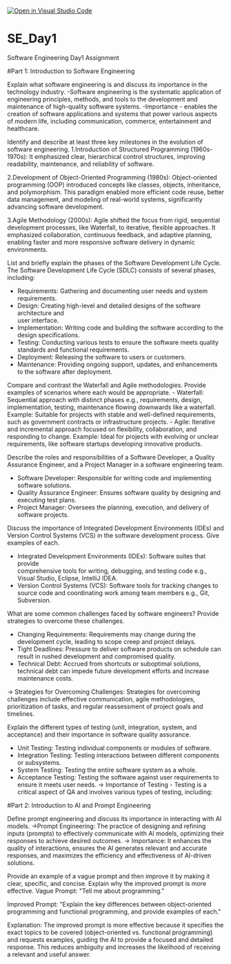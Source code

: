 [![Open in Visual Studio Code](https://classroom.github.com/assets/open-in-vscode-2e0aaae1b6195c2367325f4f02e2d04e9abb55f0b24a779b69b11b9e10269abc.svg)](https://classroom.github.com/online_ide?assignment_repo_id=15565932&assignment_repo_type=AssignmentRepo)
# SE_Day1
Software Engineering Day1 Assignment

#Part 1: Introduction to Software Engineering

Explain what software engineering is and discuss its importance in the technology industry.
    -Software engineering is the systematic application of engineering principles, methods,
     and tools to the development and maintenance of high-quality software systems.
    -Importance - enables the creation of software applications and systems that power various
    aspects of modern life, including communication, commerce, entertainment and healthcare.

         
Identify and describe at least three key milestones in the evolution of software engineering.
  1.Introduction of Structured Programming (1960s-1970s): It emphasized clear, hierarchical control structures,
   improving readability,  maintenance, and reliability of software.

  2.Development of Object-Oriented Programming (1980s): Object-oriented programming (OOP) introduced concepts like classes,
  objects, inheritance, and polymorphism. This paradigm enabled more efficient code reuse, better data management, and 
  modeling of real-world systems, significantly advancing software development.

  3.Agile Methodology (2000s): Agile shifted the focus from rigid, sequential           
   development processes, like Waterfall, to iterative, flexible approaches. It 
   emphasized collaboration, continuous feedback, and adaptive planning, enabling faster 
   and more responsive software delivery in dynamic environments.

List and briefly explain the phases of the Software Development Life Cycle.
  The Software Development Life Cycle (SDLC) consists of several phases, including:
  - Requirements: Gathering and documenting user needs and system requirements.
  - Design: Creating high-level and detailed designs of the software architecture and   
    user interface.
  - Implementation: Writing code and building the software according to the design 
   specifications.
  - Testing: Conducting various tests to ensure the software meets quality standards and 
   functional requirements.
  - Deployment: Releasing the software to users or customers.
  - Maintenance: Providing ongoing support, updates, and enhancements to the software 
    after deployment.


Compare and contrast the Waterfall and Agile methodologies. Provide examples of scenarios where each would be appropriate.
     - Waterfall: Sequential approach with distinct phases e.g., requirements, design, 
       implementation, testing, maintenance flowing downwards like a waterfall.
       Example: Suitable for projects with stable and well-defined requirements, such as 
       government contracts or infrastructure projects.
     - Agile: Iterative and incremental approach focused on flexibility, collaboration, 
       and responding to change.
       Example: Ideal for projects with evolving or unclear requirements, like software 
       startups developing innovative products.


Describe the roles and responsibilities of a Software Developer, a Quality Assurance Engineer, and a Project Manager in a software engineering team.
  - Software Developer: Responsible for writing code and implementing software solutions.
  - Quality Assurance Engineer: Ensures software quality by designing and executing test 
    plans.
  - Project Manager: Oversees the planning, execution, and delivery of software projects.


Discuss the importance of Integrated Development Environments (IDEs) and Version Control Systems (VCS) in the software development process. Give examples of each.
  - Integrated Development Environments (IDEs): Software suites that provide     
    comprehensive tools for writing, debugging, and testing code e.g., Visual Studio, 
    Eclipse, IntelliJ IDEA.
  - Version Control Systems (VCS): Software tools for tracking changes to source code 
    and coordinating work among team members e.g., Git, Subversion.


What are some common challenges faced by software engineers? Provide strategies to overcome these challenges.
  - Changing Requirements: Requirements may change during the development cycle, 
    leading to scope creep and project delays.
  - Tight Deadlines: Pressure to deliver software products on schedule can result in 
    rushed development and compromised quality.
  - Technical Debt: Accrued from shortcuts or suboptimal solutions, technical debt can 
    impede future development efforts and increase maintenance costs.
    
  -> Strategies for Overcoming Challenges: Strategies for overcoming challenges include 
    effective communication, agile methodologies, prioritization of tasks, and regular 
    reassessment of project goals and timelines.
  

Explain the different types of testing (unit, integration, system, and acceptance) and their importance in software quality assurance.
  - Unit Testing: Testing individual components or modules of software.
  - Integration Testing: Testing interactions between different components or subsystems.
  - System Testing: Testing the entire software system as a whole.
  - Acceptance Testing: Testing the software against user requirements to ensure it 
    meets user needs.
  -> Importance of Testing - Testing is a critical aspect of QA and involves various 
    types of testing, including:


#Part 2: Introduction to AI and Prompt Engineering


Define prompt engineering and discuss its importance in interacting with AI models.
   ->Prompt Engineering: The practice of designing and refining inputs (prompts) to 
    effectively communicate with AI models, optimizing their responses to achieve 
    desired outcomes.
  -> Importance: It enhances the quality of interactions, ensures the AI generates 
    relevant and accurate responses, and maximizes the efficiency and effectiveness of 
    AI-driven solutions.

Provide an example of a vague prompt and then improve it by making it clear, specific, and concise. Explain why the improved prompt is more effective.
   Vague Prompt: "Tell me about programming."

   Improved Prompt: "Explain the key differences between object-oriented programming 
   and functional programming, and provide examples of each."

   Explanation: The improved prompt is more effective because it specifies the exact 
   topics to be covered (object-oriented vs. functional programming) and requests 
   examples, guiding the AI to provide a focused and detailed response. This reduces 
   ambiguity and increases the likelihood of receiving a relevant and useful answer.
